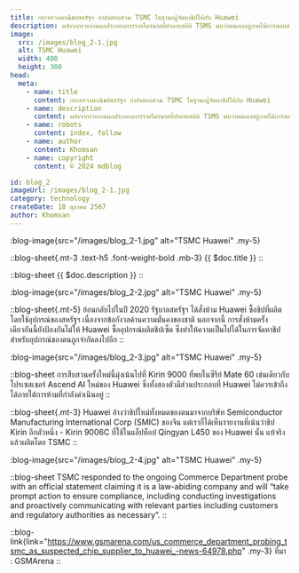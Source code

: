 ```yaml
---
title: กระทรวงพาณิชย์สหรัฐฯ กำลังสอบสวน TSMC ในฐานะผู้จัดหาชิปให้กับ Huawei
description: หลังจากรายงานผลประกอบการรายไตรมาสที่ทำลายสถิติ TSMS พบว่าตนเองอยู่ภายใต้การสอบสวนอย่างต่อเนื่องจากกระทรวงพาณิชย์ของสหรัฐฯ การสอบสวนจะพิจารณาความเป็นไปได้ที่ TSMC จะจัดหาชิปสมาร์ทโฟนและ AI ให้กับ Huawei แม้ว่าจะมีการห้ามอยู่ก็ตาม รายงานฉบับใหม่จาก The Information ระบุว่ากระทรวงพาณิชย์ได้ติดต่อ TSMS เพื่อสอบถามว่า TSMS จัดหาชิปเซ็ตให้กับ Huawei โดยตรงหรือโดยอ้อม
image:
  src: /images/blog_2-1.jpg
  alt: TSMC Huawei
  width: 400
  height: 300
head:
  meta:
    - name: title
      content: กระทรวงพาณิชย์สหรัฐฯ กำลังสอบสวน TSMC ในฐานะผู้จัดหาชิปให้กับ Huawei
    - name: description
      content: หลังจากรายงานผลประกอบการรายไตรมาสที่ทำลายสถิติ TSMS พบว่าตนเองอยู่ภายใต้การสอบสวนอย่างต่อเนื่องจากกระทรวงพาณิชย์ของสหรัฐฯ การสอบสวนจะพิจารณาความเป็นไปได้ที่ TSMC จะจัดหาชิปสมาร์ทโฟนและ AI ให้กับ Huawei แม้ว่าจะมีการห้ามอยู่ก็ตาม รายงานฉบับใหม่จาก The Information ระบุว่ากระทรวงพาณิชย์ได้ติดต่อ TSMS เพื่อสอบถามว่า TSMS จัดหาชิปเซ็ตให้กับ Huawei โดยตรงหรือโดยอ้อม
    - name: robots
      content: index, follow
    - name: author
      content: Khomsan
    - name: copyright
      content: © 2024 mdblog

id: blog_2
imageUrl: /images/blog_2-1.jpg
category: technology
createDate: 18 ตุลาคม 2567
author: Khomsan
---
```


:blog-image{src="/images/blog_2-1.jpg" alt="TSMC Huawei" .my-5}

::blog-sheet{.mt-3 .text-h5 .font-weight-bold .mb-3}
{{ $doc.title }}
::

::blog-sheet
{{ $doc.description }}
::

:blog-image{src="/images/blog_2-2.jpg" alt="TSMC Huawei" .my-5}

::blog-sheet{.mt-5}
ย้อนกลับไปในปี 2020 รัฐบาลสหรัฐฯ ได้สั่งห้าม Huawei ซื้อชิปที่ผลิตโดยใช้อุปกรณ์ของสหรัฐฯ เนื่องจากข้อกังวลด้านความมั่นคงของชาติ นอกจากนี้ การสั่งห้ามครั้งเดียวกันนี้ยังป้องกันไม่ให้ Huawei ซื้ออุปกรณ์ผลิตชิปเซ็ต ซึ่งทำให้ความเป็นไปได้ในการจัดหาชิปสำหรับอุปกรณ์ของตนถูกจำกัดลงไปอีก
::

:blog-image{src="/images/blog_2-3.jpg" alt="TSMC Huawei" .my-5}

::blog-sheet
การสืบสวนครั้งใหม่นี้มุ่งเน้นไปที่ Kirin 9000 ที่พบในซีรีย์ Mate 60 เช่นเดียวกับโปรเซสเซอร์ Ascend AI ใหม่ของ Huawei ซึ่งทั้งสองตัวมีส่วนประกอบที่ Huawei ไม่ควรเข้าถึงได้ภายใต้การห้ามที่กำลังดำเนินอยู่
::

::blog-sheet{.mt-3}
Huawei อ้างว่าชิปใหม่ทั้งหมดของตนมาจากบริษัท Semiconductor Manufacturing International Corp (SMIC) ของจีน แต่เราก็ได้เห็นรายงานที่เน้นว่าชิป Kirin อีกตัวหนึ่ง - Kirin 9006C ที่ใช้ในแล็ปท็อป Qingyan L450 ของ Huawei นั้น แท้จริงแล้วผลิตโดย TSMC
::

:blog-image{src="/images/blog_2-4.jpg" alt="TSMC Huawei" .my-5}

::blog-sheet
TSMC responded to the ongoing Commerce Department probe with an official statement claiming it is a law-abiding company and will “take prompt action to ensure compliance, including conducting investigations and proactively communicating with relevant parties including customers and regulatory authorities as necessary”.
::

::blog-link{link="https://www.gsmarena.com/us_commerce_department_probing_tsmc_as_suspected_chip_supplier_to_huawei_-news-64978.php" .my-3}
ที่มา : GSMArena
::
